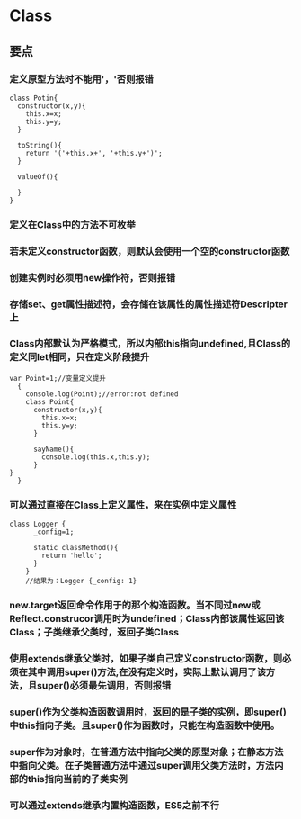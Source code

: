 # Class

## 要点

### 定义原型方法时不能用'，'否则报错
```
class Potin{
  constructor(x,y){
    this.x=x;
    this.y=y;
  }

  toString(){
    return '('+this.x+', '+this.y+')';
  }

  valueOf(){

  }
}
```
### 定义在Class中的方法不可枚举

### 若未定义constructor函数，则默认会使用一个空的constructor函数

### 创建实例时必须用new操作符，否则报错

### 存储set、get属性描述符，会存储在该属性的属性描述符Descripter 上

### Class内部默认为严格模式，所以内部this指向undefined,且Class的定义同let相同，只在定义阶段提升
```
var Point=1;//变量定义提升
  {
    console.log(Point);//error:not defined
    class Point{
      constructor(x,y){
        this.x=x;
        this.y=y;
      }

      sayName(){
        console.log(this.x,this.y);
      }
}
  }
```
### 可以通过直接在Class上定义属性，来在实例中定义属性
````
class Logger {
      _config=1;

      static classMethod(){
        return 'hello';
      }
    }
    //结果为：Logger {_config: 1}
````
### new.target返回命令作用于的那个构造函数。当不同过new或Reflect.construcor调用时为undefined；Class内部该属性返回该Class；子类继承父类时，返回子类Class

### 使用extends继承父类时，如果子类自己定义constructor函数，则必须在其中调用super()方法,在没有定义时，实际上默认调用了该方法，且super()必须最先调用，否则报错

### super()作为父类构造函数调用时，返回的是子类的实例，即super()中this指向子类。且super()作为函数时，只能在构造函数中使用。

### super作为对象时，在普通方法中指向父类的原型对象；在静态方法中指向父类。在子类普通方法中通过super调用父类方法时，方法内部的this指向当前的子类实例

### 可以通过extends继承内置构造函数，ES5之前不行
